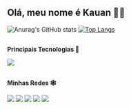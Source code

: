 ## Olá, meu nome é Kauan 👋🏽

![Anurag's GitHub stats](https://github-readme-stats.vercel.app/api?username=KauanFM&show_icons=true&theme=nightowl&locale=pt-br&include_all_commits=true&hide=contribs,prs)
[![Top Langs](https://github-readme-stats.vercel.app/api/top-langs/?username=KauanFM&theme=nightowl&locale=pt-br&hide_progress=true)](https://github.com/anuraghazra/github-readme-stats)

## 
  <B> Principais Tecnologias 💯 </B>
  
<div>
  <img src="https://img.shields.io/badge/java-%23ED8B00.svg?style=for-the-badge&logo=openjdk&logoColor=white" target="_blank">
</div>

 ##
  <B> Minhas Redes 🕸 </B>

<div> 
  <a href="https://www.youtube.com/channel/UCFI1OmwL-IOgWWELFUg8g3w" target="_blank"><img src="https://img.shields.io/badge/YouTube-FF0000?style=for-the-badge&logo=youtube&logoColor=white" target="_blank"></a>
  <a href="https://www.linkedin.com/in/kauan-feitoza-mendes-390230265/" target="_blank"><img src="https://img.shields.io/badge/-LinkedIn-%230077B5?style=for-the-badge&logo=linkedin&logoColor=white" target="_blank"></a>
  <a href="https://twitter.com/KFeitoza35" target="_blank"><img src="https://img.shields.io/badge/Twitter-%231DA1F2.svg?style=for-the-badge&logo=Twitter&logoColor=white" target="_blank"></a>
 	<a href="https://replit.com/@KFM35" target="_blank"><img src="https://img.shields.io/badge/Replit-DD1200?style=for-the-badge&logo=Replit&logoColor=white" target="_blank"></a> 
  <a href="https://www.udemy.com/user/kauan-feitoza-mendes/" target="_blank"><img src="https://img.shields.io/badge/Udemy-A435F0?style=for-the-badge&logo=Udemy&logoColor=white" target="_blank"></a>
  
</div>
